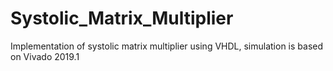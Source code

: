 # Systolic_Matrix_Multiplier
Implementation of systolic matrix multiplier using VHDL, simulation is based on Vivado 2019.1
